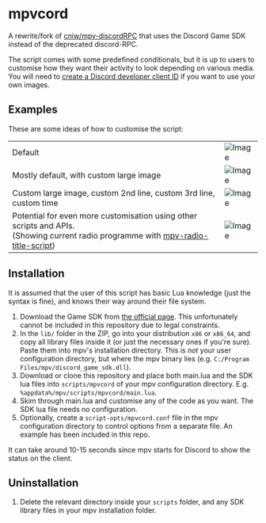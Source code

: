 # mpvcord

A rewrite/fork of [cniw/mpv-discordRPC](https://github.com/cniw/mpv-discordRPC) that uses the Discord Game SDK instead of the deprecated discord-RPC.

The script comes with some predefined conditionals, but it is up to users to customise how they want their activity to look depending on various media. You will need to [create a Discord developer client ID](https://discord.com/developers/) if you want to use your own images.

## Examples

These are some ideas of how to customise the script:

| | |
| ----------- | ----------- |
| Default | ![Image](https://i.imgur.com/AoGTuIk.png) |
| Mostly default, with custom large image | ![Image](https://i.imgur.com/51PwuGe.png) |
| Custom large image, custom 2nd line, custom 3rd line, custom time | ![Image](https://i.imgur.com/KW7e9YP.png) |
| Potential for even more customisation using other scripts and APIs.<br>(Showing current radio programme with [mpv-radio-title-script](https://github.com/olivierlemoal/mpv-radio-title-script/)) | ![Image](https://i.imgur.com/y72ZUUP.png) |

## Installation

It is assumed that the user of this script has basic Lua knowledge (just the syntax is fine), and knows their way around their file system.

1. Download the Game SDK from [the official page](https://discord.com/developers/docs/game-sdk/sdk-starter-guide). This unfortunately cannot be included in this repository due to legal constraints.
2. In the `lib/` folder in the ZIP, go into your distribution `x86` or `x86_64`, and copy all library files inside it (or just the necessary ones if you're sure). Paste them into mpv's installation directory. This is *not* your user configuration directory, but where the mpv binary lies (e.g. `C:/Program Files/mpv/discord_game_sdk.dll`).
3. Download or clone this repository and place both main.lua and the SDK lua files into `scripts/mpvcord` of your mpv configuration directory. E.g. `%appdata%/mpv/scripts/mpvcord/main.lua`.
4. Skim through main.lua and customise any of the code as you want. The SDK lua file needs no configuration.
5. Optionally, create a `script-opts/mpvcord.conf` file in the mpv configuration directory to control options from a separate file. An example has been included in this repo.

It can take around 10-15 seconds since mpv starts for Discord to show the status on the client.

## Uninstallation

1. Delete the relevant directory inside your `scripts` folder, and any SDK library files in your mpv installation folder.
